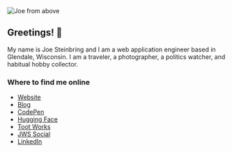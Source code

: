 <img src="https://jws.dev/img/social-header.png" alt="Joe from above">

## Greetings! 👋

My name is Joe Steinbring and I am a web application engineer based in Glendale, Wisconsin. I am a traveler, a photographer, a politics watcher, and habitual hobby collector.

### Where to find me online

* <a href="https://jws.dev" rel="nofollow me">Website</a>
* <a href="https://jws.news" rel="nofollow me">Blog</a>
* <a href="https://codepen.io/steinbring" rel="nofollow me">CodePen</a>
* <a href="https://huggingface.co/steinbring" rel="nofollow me">Hugging Face</a>
* <a href="https://toot.works/@joe" rel="nofollow me">Toot Works</a>
* <a href="https://jws.social/@joe" rel="nofollow me">JWS Social</a>
* <a href="https://www.linkedin.com/in/steinbring/" rel="nofollow me">LinkedIn</a>
